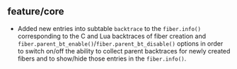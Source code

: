 ## feature/core

 * Added new entries into subtable `backtrace` to the `fiber.info()`
   corresponding to the C and Lua backtraces of fiber creation and
   `fiber.parent_bt_enable()`/`fiber.parent_bt_disable()` options in order to
   switch on/off the ability to collect parent backtraces for newly created
   fibers and to show/hide those entries in the `fiber.info()`.
